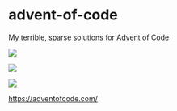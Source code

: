 # advent-of-code
My terrible, sparse solutions for Advent of Code

![](https://img.shields.io/badge/day%20📅-7-blue)

![](https://img.shields.io/badge/stars%20⭐-4-yellow)

![](https://img.shields.io/badge/days%20completed-2-red)

https://adventofcode.com/
